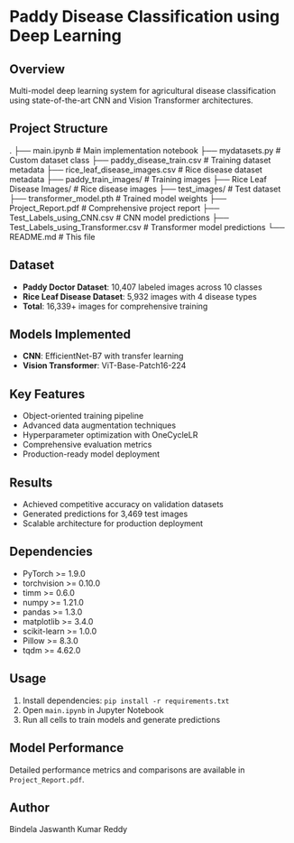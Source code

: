 # Paddy Disease Classification using Deep Learning

## Overview
Multi-model deep learning system for agricultural disease classification using state-of-the-art CNN and Vision Transformer architectures.

## Project Structure
.
├── main.ipynb                    # Main implementation notebook
├── mydatasets.py                 # Custom dataset class
├── paddy_disease_train.csv       # Training dataset metadata
├── rice_leaf_disease_images.csv  # Rice disease dataset metadata
├── paddy_train_images/           # Training images
├── Rice Leaf Disease Images/     # Rice disease images
├── test_images/                  # Test dataset
├── transformer_model.pth         # Trained model weights
├── Project_Report.pdf            # Comprehensive project report
├── Test_Labels_using_CNN.csv     # CNN model predictions
├── Test_Labels_using_Transformer.csv # Transformer model predictions
└── README.md                     # This file

## Dataset
- **Paddy Doctor Dataset**: 10,407 labeled images across 10 classes
- **Rice Leaf Disease Dataset**: 5,932 images with 4 disease types
- **Total**: 16,339+ images for comprehensive training

## Models Implemented
- **CNN**: EfficientNet-B7 with transfer learning
- **Vision Transformer**: ViT-Base-Patch16-224

## Key Features
- Object-oriented training pipeline
- Advanced data augmentation techniques
- Hyperparameter optimization with OneCycleLR
- Comprehensive evaluation metrics
- Production-ready model deployment

## Results
- Achieved competitive accuracy on validation datasets
- Generated predictions for 3,469 test images
- Scalable architecture for production deployment

## Dependencies
- PyTorch >= 1.9.0
- torchvision >= 0.10.0
- timm >= 0.6.0
- numpy >= 1.21.0
- pandas >= 1.3.0
- matplotlib >= 3.4.0
- scikit-learn >= 1.0.0
- Pillow >= 8.3.0
- tqdm >= 4.62.0

## Usage
1. Install dependencies: `pip install -r requirements.txt`
2. Open `main.ipynb` in Jupyter Notebook
3. Run all cells to train models and generate predictions

## Model Performance
Detailed performance metrics and comparisons are available in `Project_Report.pdf`.

## Author
Bindela Jaswanth Kumar Reddy